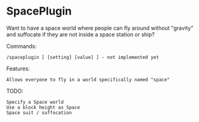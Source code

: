 SpacePlugin
===========

Want to have a space world where people can fly around without "gravity" and suffocate if they are not inside a space station or ship?

Commands:

    /spaceplugin [ [setting] [value] ] - not implemented yet 

Features:

    Allows everyone to fly in a world specifically named "space" 

TODO:

    Specify a Space world
    Use a block height as Space
    Space suit / suffocation

